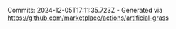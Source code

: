 Commits: 2024-12-05T17:11:35.723Z - Generated via https://github.com/marketplace/actions/artificial-grass
<br>
